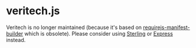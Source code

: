 veritech.js
==============
Veritech is no longer maintained (because it's based on [requirejs-manifest-builder](https://www.npmjs.com/package/requirejs-manifest-builder) which is obsolete). Please consider using [Sterling](https://www.npmjs.com/package/sterling) or [Express](https://www.npmjs.com/package/express) instead.